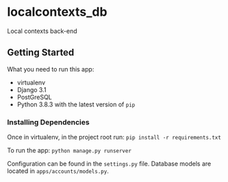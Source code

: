 # localcontexts_db
Local contexts back-end

## Getting Started
What you need to run this app:
- virtualenv
- Django 3.1
- PostGreSQL
- Python 3.8.3 with the latest version of `pip`

### Installing Dependencies
Once in virtualenv, in the project root run:
```pip install -r requirements.txt```

To run the app:
```python manage.py runserver```

Configuration can be found in the `settings.py` file.
Database models are located in `apps/accounts/models.py`.